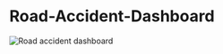 # Road-Accident-Dashboard

 ![Road accident dashboard ](https://github.com/user-attachments/assets/c89b2a91-4594-4c3b-ae4d-1546929a0ce5)



